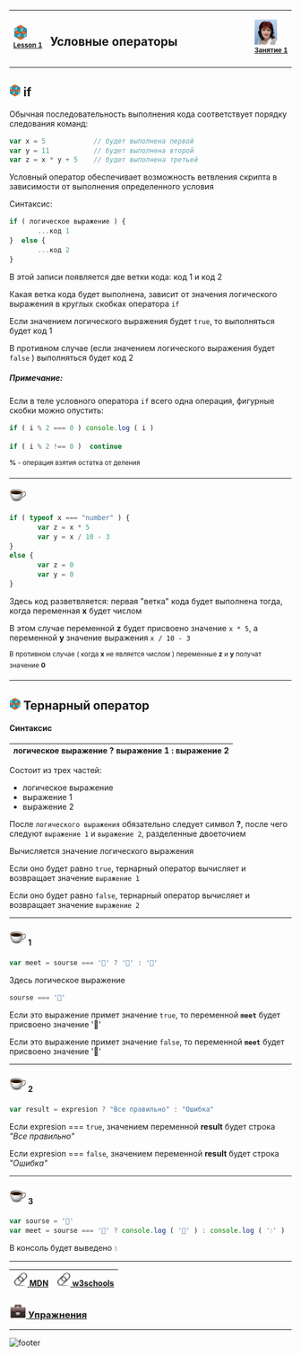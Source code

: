 [footer]: https://github.com/garevna/js-course/raw/master/images/a-level-ico.png?raw=true
[me40]: https://raw.githubusercontent.com/garevna/a-level-js-lessons/master/ico/myPhoto-40.png "Ⓒ Irina Fylyppova ( garevna ) 2019"
[ico20]: https://raw.githubusercontent.com/garevna/a-level-js-lessons/master/ico/a-level-20.png
[ico25]: https://raw.githubusercontent.com/garevna/a-level-js-lessons/master/ico/a-level-25.png
[hw-30]: https://raw.githubusercontent.com/garevna/a-level-js-lessons/master/ico/briefcase-30.png
[cap-30]: https://raw.githubusercontent.com/garevna/a-level-js-lessons/master/ico/coffee-30.png
[warn-25]: https://raw.githubusercontent.com/garevna/a-level-js-lessons/master/ico/warning-25.png
[link-25]: https://raw.githubusercontent.com/garevna/a-level-js-lessons/master/ico/link-25.png
[err-20]: https://raw.githubusercontent.com/garevna/a-level-js-lessons/master/ico/no_entry-20.png
[err-25]: https://raw.githubusercontent.com/garevna/a-level-js-lessons/master/ico/no_entry-25.png
[err-30]: https://raw.githubusercontent.com/garevna/a-level-js-lessons/master/ico/no_entry-30.png


<table><tr><td width="50">

![ico25] <br/><sup>[**Lesson&nbsp;1**](../lessons/lesson-01.md)</sup>
  </td>
  <td width="800"><h2>Условные операторы</h2></td>
  <td>

  ![me40] <br/><sup>[**Занятие&nbsp;1**](../lessons/lesson-01.md)</sup></td>
</tr></table>


## ![ico20] if

Обычная последовательность выполнения кода соответствует порядку следования команд:

```javascript
var x = 5            // будет выполнена первой
var y = 11           // будет выполнена второй
var z = x * y + 5    // будет выполнена третьей
```

Условный оператор обеспечивает возможность ветвления скрипта в зависимости от выполнения определенного условия

Синтаксис:

```javascript
if ( логическое выражение ) {  
       ...код 1  
}  else {
       ...код 2
}
```

В этой записи появляется две ветки кода: код 1 и код 2

Какая ветка кода будет выполнена, зависит от значения логического выражения в круглых скобках оператора `if`

Если значением логического выражения будет `true`, то выполняться будет код 1

В противном случае (если значением логического выражения будет `false` ) выполняться будет код 2

##### Примечание:

Если в теле условного оператора  `if` всего одна операция, фигурные скобки можно опустить:

```javascript
if ( i % 2 === 0 ) console.log ( i )

if ( i % 2 !== 0 )  continue
```

<sup>**%** - операция взятия остатка от деления</sup>

_________________________________________________________________

![cap-30]

```javascript
if ( typeof x === "number" ) {
       var z = x * 5
       var y = x / 10 - 3
}
else {
       var z = 0
       var y = 0
}
```

Здесь код разветвляется: первая "ветка" кода будет выполнена тогда, когда переменная **x** будет числом

В этом случае переменной **z** будет присвоено значение `x * 5`, а переменной **y** значение выражения `x / 10 - 3`

<sup>В противном случае ( когда **x** не является числом ) переменные **z** и **y** получат значение **0**</sup>

_________________________________________________________________

## ![ico20] Тернарный оператор

#### Синтаксис

| логическое выражение ? выражение 1 : выражение 2 |
|-|

Состоит из трех частей:

* логическое выражение
* выражение 1
* выражение 2

После `логического выражения` обязательно следует символ **?**, после чего следуют `выражение 1` и `выражение 2`, разделенные двоеточием

Вычисляется значение логического выражения

Если оно будет равно `true`, тернарный оператор вычисляет и возвращает значение `выражение 1`

Если оно будет равно `false`, тернарный оператор вычисляет и возвращает значение `выражение 2`

_____________________________________________________________

#### ![cap-30] 1

```javascript
var meet = sourse === '🌴' ? '🍌' : '🍄'
```

Здесь логическое выражение

```javascript
sourse === '🌴'    
```

Если это выражение примет значение `true`, то переменной  **`meet`**  будет присвоено значение  '🍌'

Если это выражение примет значение `false`, то переменной  **`meet`**  будет присвоено значение  '🍄'

______________________________________________________________

#### ![cap-30] 2

```javascript
var result = expresion ? "Все правильно" : "Ошибка"
```

Если expresion === ```true```, значением переменной  **result**  будет строка *"Все правильно"*

Если expresion === ```false```, значением переменной  **result**  будет строка *"Ошибка"*

_________________________________________________________

#### ![cap-30] 3

```javascript
var sourse = '🐙'
var meet = sourse === '🐥' ? console.log ( '🥚' ) : console.log ( '💧' )
```
В консоль будет выведено  💧

_____________________________________________________________

| [![link-25] MDN](https://developer.mozilla.org/ru/docs/Web/JavaScript/Guide/Expressions_and_Operators) | [![link-25] w3schools](https://www.w3schools.com/js/js_if_else.asp) |
|-|-|


### [![hw-30] Упражнения](https://docs.google.com/forms/d/e/1FAIpQLSds2Q8WyrfeDSN7dZd6F3v0HspdMQG9BPrV0d3SG3mOGh2rFw/viewform)

_________________________________________________________________________

![footer]
